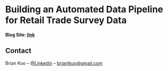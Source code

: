 # Building an Automated Data Pipeline for Retail Trade Survey Data
#### Blog Site: [link](https://nycdatascience.com/blog/student-works/building-an-automated-data-pipeline-for-retail-trade-survey-data/)

## Contact
Brian Kuo – [@Linkedin](https://www.linkedin.com/in/brianlkuo/) – brianlkuo@gmail.com
